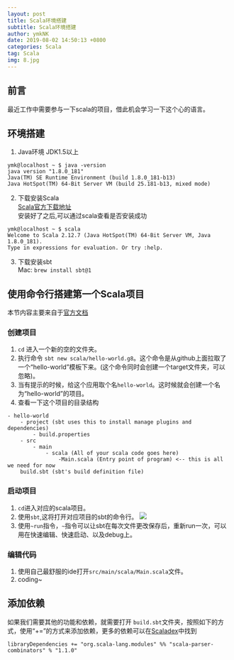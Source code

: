```yaml
---
layout: post
title: Scala环境搭建
subtitle: Scala环境搭建
author: ymkNK
date: 2019-08-02 14:50:13 +0800
categories: Scala
tag: Scala
img: 8.jpg
---
```

## 前言
最近工作中需要参与一下scala的项目，借此机会学习一下这个心的语言。

## 环境搭建
1. Java环境 JDK1.5以上  
```
ymk@localhost ~ $ java -version
java version "1.8.0_181"
Java(TM) SE Runtime Environment (build 1.8.0_181-b13)
Java HotSpot(TM) 64-Bit Server VM (build 25.181-b13, mixed mode)
```
2. 下载安装Scala  
[Scala官方下载地址](https://www.scala-lang.org/download/)  
安装好了之后,可以通过scala查看是否安装成功
```
ymk@localhost ~ $ scala
Welcome to Scala 2.12.7 (Java HotSpot(TM) 64-Bit Server VM, Java 1.8.0_181).
Type in expressions for evaluation. Or try :help.
```

3. 下载安装sbt  
Mac:
`brew install sbt@1`

## 使用命令行搭建第一个Scala项目
本节内容主要来自于[官方文档](https://docs.scala-lang.org/getting-started/sbt-track/getting-started-with-scala-and-sbt-on-the-command-line.html)  

### 创建项目
1. `cd` 进入一个新的空的文件夹。
2. 执行命令 `sbt new scala/hello-world.g8`。这个命令是从github上面拉取了一个“hello-world”模板下来。(这个命令同时会创建一个target文件夹，可以忽略)。
3. 当有提示的时候，给这个应用取个名`hello-world`。这时候就会创建一个名为“hello-world”的项目。
4. 查看一下这个项目的目录结构
```
- hello-world
    - project (sbt uses this to install manage plugins and dependencies)
        - build.properties
    - src
        - main
            - scala (All of your scala code goes here)
                -Main.scala (Entry point of program) <-- this is all we need for now
    build.sbt (sbt's build definition file)
```

### 启动项目
1. `cd`进入对应的scala项目。
2. 使用`sbt`,这将打开对应项目的sbt的命令行。
![](qeh76ukrx.bkt.clouddn.com/assets/img/pics/WX20190802-154645@2x.png)
3. 使用`~run`指令，`~`指令可以让sbt在每次文件更改保存后，重新run一次，可以用在快速编辑、快速启动、以及debug上。

### 编辑代码

1. 使用自己最舒服的ide打开`src/main/scala/Main.scala`文件。
2. coding~

## 添加依赖
如果我们需要其他的功能和依赖，就需要打开 `build.sbt`文件夹，按照如下的方式，使用“+=”的方式来添加依赖，更多的依赖可以在[Scaladex](https://index.scala-lang.org/)中找到
```
libraryDependencies += "org.scala-lang.modules" %% "scala-parser-combinators" % "1.1.0"
```
